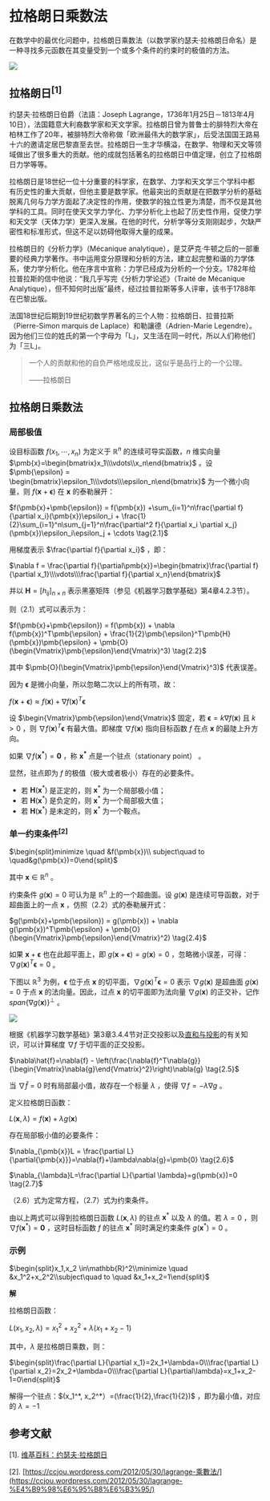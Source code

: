 # 拉格朗日乘数法

在数学中的最优化问题中，拉格朗日乘数法（以数学家约瑟夫·拉格朗日命名）是一种寻找多元函数在其变量受到一个或多个条件的约束时的极值的方法。

![](https://gitee.com/qiwsir/images/raw/master/2021-3-29/1617010496447-Lagrange_portrait.jpg)

## 拉格朗日$^{[1]}$

约瑟夫·拉格朗日伯爵（法語：Joseph Lagrange，1736年1月25日－1813年4月10日），法国籍意大利裔数学家和天文学家。拉格朗日曾为普鲁士的腓特烈大帝在柏林工作了20年，被腓特烈大帝称做「欧洲最伟大的数学家」，后受法国国王路易十六的邀请定居巴黎直至去世。拉格朗日一生才华横溢，在数学、物理和天文等领域做出了很多重大的贡献。他的成就包括著名的拉格朗日中值定理，创立了拉格朗日力学等等。

拉格朗日是18世纪一位十分重要的科学家，在数学、力学和天文学三个学科中都有历史性的重大贡献，但他主要是数学家。他最突出的贡献是在把数学分析的基础脱离几何与力学方面起了决定性的作用，使数学的独立性更为清楚，而不仅是其他学科的工具。同时在使天文学力学化、力学分析化上也起了历史性作用，促使力学和天文学（天体力学）更深入发展。在他的时代，分析学等分支刚刚起步，欠缺严密性和标准形式，但这不足以妨碍他取得大量的成果。 

拉格朗日的《分析力学》（Mécanique analytique），是艾萨克·牛顿之后的一部重要的经典力学著作。书中运用变分原理和分析的方法，建立起完整和谐的力学体系，使力学分析化。他在序言中宣称：力学已经成为分析的一个分支。1782年给拉普拉斯的信中他说：“我几乎写完《分析力学论述》（Traité de Mécanique Analytique），但不知何时出版”最终，经过拉普拉斯等多人评审，该书于1788年在巴黎出版。

法国18世纪后期到19世纪初数学界著名的三个人物：拉格朗日、拉普拉斯（Pierre-Simon marquis de Laplace）和勒讓德（Adrien-Marie Legendre）。因为他们三位的姓氏的第一个字母为「L」，又生活在同一时代，所以人们称他们为「三L」。

> 一个人的贡献和他的自负严格地成反比，这似乎是品行上的一个公理。
>
> ——拉格朗日

## 拉格朗日乘数法

### 局部极值

设目标函数 $f(x_1,\cdots,x_n)$ 为定义于 $\mathbb{R}^n$ 的连续可导实函数，$n$ 维实向量 $\pmb{x}=\begin{bmatrix}x_1\\\vdots\\x_n\end{bmatrix}$ 。设 $\pmb{\epsilon} = \begin{bmatrix}\epsilon_1\\\vdots\\\epsilon_n\end{bmatrix}$ 为一个微小向量，则 $f(\pmb{x}+\pmb{\epsilon})$ 在 $\pmb{x}$ 的泰勒展开：

$f(\pmb{x}+\pmb{\epsilon}) = f(\pmb{x}) +\sum_{i=1}^n\frac{\partial f}{\partial x_i}(\pmb{x})\epsilon_i + \frac{1}{2}\sum_{i=1}^n\sum_{j=1}^n\frac{\partial^2 f}{\partial x_i \partial x_j}(\pmb{x})\epsilon_i\epsilon_j + \cdots \tag{2.1}$

用梯度表示 $\frac{\partial f}{\partial x_i}$ ，即：

$\nabla f = \frac{\partial f}{\partial\pmb{x}}=\begin{bmatrix}\frac{\partial f}{\partial x_1}\\\vdots\\\frac{\partial f}{\partial x_n}\end{bmatrix}$

并以 $\pmb{H}=[h_{ij}]_{n\times n}$ 表示黑塞矩阵（参见《机器学习数学基础》第4章4.2.3节）。

则（2.1）式可以表示为：

$f(\pmb{x}+\pmb{\epsilon}) = f(\pmb{x}) + \nabla f(\pmb{x})^T\pmb{\epsilon} + \frac{1}{2}\pmb{\epsilon}^T\pmb{H}(\pmb{x})\pmb{\epsilon} + \pmb{O}(\begin{Vmatrix}\pmb{\epsilon}\end{Vmatrix}^3) \tag{2.2}$

其中 $\pmb{O}(\begin{Vmatrix}\pmb{\epsilon}\end{Vmatrix}^3)$ 代表误差。

因为 $\pmb{\epsilon}$ 是微小向量，所以忽略二次以上的所有项，故：

$f(\pmb{x}+\pmb{\epsilon}) \approx f(\pmb{x}) + \nabla f(\pmb{x})^T\pmb{\epsilon} \tag{2.3}$

设 $\begin{Vmatrix}\pmb{\epsilon}\end{Vmatrix}$ 固定，若 $\pmb{\epsilon} = k\nabla f(\pmb{x})$ 且 $k\gt 0$ ，则 $\nabla f(\pmb{x})^T\pmb{\epsilon}$ 有最大值。即梯度 $\nabla f(\pmb{x})$ 指向目标函数 $f$ 在点 $\pmb{x}$ 的最陡上升方向。

如果 $\nabla f(\pmb{x^*})=\pmb{0}$ ，称 $\pmb{x^*}$ 点是一个驻点（stationary point） 。

显然，驻点即为 $f$ 的极值（极大或者极小）存在的必要条件。

- 若 $\pmb{H}(\pmb{x}^*)$ 是正定的，则 $\pmb{x}^*$ 为一个局部极小值；
- 若 $\pmb{H}(\pmb{x}^*)$ 是负定的，则 $\pmb{x}^*$ 为一个局部极大值；
- 若 $\pmb{H}(\pmb{x}^*)$ 是未定的，则 $\pmb{x}^*$ 为一个鞍点。

### 单一约束条件$^{[2]}$

$\begin{split}minimize \quad &f(\pmb{x})\\ subject\quad to \quad&g(\pmb{x})=0\end{split}$

其中 $\pmb{x}\in\mathbb{R}^n$ 。

约束条件 $g(\pmb{x})=0$ 可认为是 $\mathbb{R}^n$ 上的一个超曲面。设 $g(\pmb{x})$ 是连续可导函数，对于超曲面上的一点 $\pmb{x}$ ，仿照（2.2）式的泰勒展开式：

$g(\pmb{x}+\pmb{\epsilon}) = g(\pmb{x}) + \nabla g(\pmb{x})^T\pmb{\epsilon} + \pmb{O}(\begin{Vmatrix}\pmb{\epsilon}\end{Vmatrix}^2) \tag{2.4}$

如果 $\pmb{x}+\pmb{\epsilon}$ 也在此超平面上，即 $g(\pmb{x}+\pmb{\epsilon})=g(\pmb{x})=0$ ，忽略微小误差，可得：$\nabla g(\pmb{x})^T\pmb{\epsilon}=0$ 。

下图以 $\mathbb{R}^3$ 为例，$\pmb{\epsilon}$ 位于点 $\pmb{x}$ 的切平面，$\nabla g(\pmb{x})^T\pmb{\epsilon}=0$ 表示 $\nabla g(\pmb{x})$ 是超曲面 $g(\pmb{x})=0$ 于点 $\pmb{x}$ 的法向量。因此，过点 $\pmb{x}$ 的切平面即为法向量 $\nabla g(\pmb{x})$ 的正交补，记作 $span\{\nabla g(\pmb{x})\}^{\bot}$ 。

![](https://gitee.com/qiwsir/images/raw/master/2021-3-30/1617073981645-largrange.png)

根据《机器学习数学基础》第3章3.4.4节对正交投影以及[直和与投影](./directsum.html)的有关知识，可以计算梯度 $\nabla f$ 于切平面的正交投影。

$\nabla\hat{f}=\nabla{f} - \left(\frac{\nabla{f}^T\nabla{g}}{\begin{Vmatrix}\nabla{g}\end{Vmatrix}^2}\right)\nabla{g} \tag{2.5}$

当 $\nabla\hat{f}=0$ 时有局部最小值，故存在一个标量 $\lambda$ ，使得 $\nabla{f}=-\lambda\nabla{g}$ 。

定义拉格朗日函数：

$L(\pmb{x},\lambda)=f(\pmb{x})+\lambda g(\pmb{x}) \tag{2.6}$

存在局部极小值的必要条件：

$\nabla_{\pmb{x}}L = \frac{\partial L}{\partial{\pmb{x}}}=\nabla{f}+\lambda\nabla{g}=\pmb{0} \tag{2.6}$

$\nabla_{\lambda}L=\frac{\partial L}{\partial \lambda}=g(\pmb{x})=0 \tag{2.7}$

（2.6）式为定常方程，（2.7）式为约束条件。

由以上两式可以得到拉格朗日函数 $L(\pmb{x},\lambda)$ 的驻点 $\pmb{x}^*$ 以及 $\lambda$ 的值。若 $\lambda=0$ ，则 $\nabla f(\pmb{x}^*)=\pmb{0}$ ，这时目标函数 $f$ 的驻点 $\pmb{x}^*$ 同时满足约束条件 $g(\pmb{x}^*)=0$ 。

### 示例

$\begin{split}x_1,x_2 \in\mathbb{R}^2\\minimize \quad &x_1^2+x_2^2\\subject\quad to \quad &x_1+x_2=1\end{split}$

**解**

拉格朗日函数：

$L(x_1,x_2,\lambda)=x_1^2+x_2^2+\lambda(x_1+x_2-1)$

其中，$\lambda$ 是拉格朗日乘数，则：

$\begin{split}\frac{\partial L}{\partial x_1}=2x_1+\lambda=0\\\frac{\partial L}{\partial x_2}=2x_2+\lambda=0\\\frac{\partial L}{\partial\lambda}=x_1+x_2-1=0\end{split}$

解得一个驻点：$(x_1^*, x_2^*）=(\frac{1}{2},\frac{1}{2})$ ，即为最小值，对应的 $\lambda=-1$



## 参考文献

[1]. [维基百科：约瑟夫·拉格朗日](https://zh.wikipedia.org/wiki/%E7%BA%A6%E7%91%9F%E5%A4%AB%C2%B7%E6%8B%89%E6%A0%BC%E6%9C%97%E6%97%A5)

[2]. [https://ccjou.wordpress.com/2012/05/30/lagrange-乘數法/](https://ccjou.wordpress.com/2012/05/30/lagrange-%E4%B9%98%E6%95%B8%E6%B3%95/)

